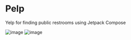 # Pelp
Yelp for finding public restrooms using Jetpack Compose

![image](https://user-images.githubusercontent.com/96276293/172743342-46ce8a94-293e-4c44-8449-e04d6a8f6d33.png)
![image](https://user-images.githubusercontent.com/96276293/172743435-117f5c0d-ce18-4e23-8a4b-89e310f2d6e5.png)


